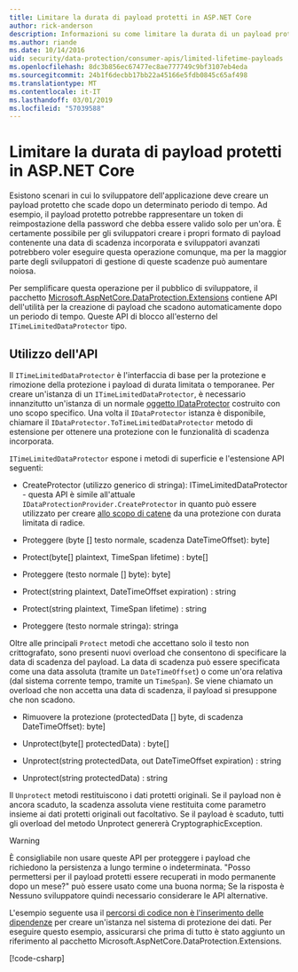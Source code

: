 ```yaml
---
title: Limitare la durata di payload protetti in ASP.NET Core
author: rick-anderson
description: Informazioni su come limitare la durata di un payload protetto usando le API di protezione dati di ASP.NET Core.
ms.author: riande
ms.date: 10/14/2016
uid: security/data-protection/consumer-apis/limited-lifetime-payloads
ms.openlocfilehash: 8dc3b856ec67477ec8ae777749c9bf3107eb4eda
ms.sourcegitcommit: 24b1f6decbb17bb22a45166e5fdb0845c65af498
ms.translationtype: MT
ms.contentlocale: it-IT
ms.lasthandoff: 03/01/2019
ms.locfileid: "57039588"
---
```

# <a name="limit-the-lifetime-of-protected-payloads-in-aspnet-core"></a>Limitare la durata di payload protetti in ASP.NET Core

Esistono scenari in cui lo sviluppatore dell'applicazione deve creare un payload protetto che scade dopo un determinato periodo di tempo. Ad esempio, il payload protetto potrebbe rappresentare un token di reimpostazione della password che debba essere valido solo per un'ora. È certamente possibile per gli sviluppatori creare i propri formato di payload contenente una data di scadenza incorporata e sviluppatori avanzati potrebbero voler eseguire questa operazione comunque, ma per la maggior parte degli sviluppatori di gestione di queste scadenze può aumentare noiosa.

Per semplificare questa operazione per il pubblico di sviluppatore, il pacchetto [Microsoft.AspNetCore.DataProtection.Extensions](https://www.nuget.org/packages/Microsoft.AspNetCore.DataProtection.Extensions/) contiene API dell'utilità per la creazione di payload che scadono automaticamente dopo un periodo di tempo. Queste API di blocco all'esterno del `ITimeLimitedDataProtector` tipo.

## <a name="api-usage"></a>Utilizzo dell'API

Il `ITimeLimitedDataProtector` è l'interfaccia di base per la protezione e rimozione della protezione i payload di durata limitata o temporanee. Per creare un'istanza di un `ITimeLimitedDataProtector`, è necessario innanzitutto un'istanza di un normale [oggetto IDataProtector](xref:security/data-protection/consumer-apis/overview) costruito con uno scopo specifico. Una volta il `IDataProtector` istanza è disponibile, chiamare il `IDataProtector.ToTimeLimitedDataProtector` metodo di estensione per ottenere una protezione con le funzionalità di scadenza incorporata.

`ITimeLimitedDataProtector` espone i metodi di superficie e l'estensione API seguenti:

* CreateProtector (utilizzo generico di stringa): ITimeLimitedDataProtector - questa API è simile all'attuale `IDataProtectionProvider.CreateProtector` in quanto può essere utilizzato per creare [allo scopo di catene](xref:security/data-protection/consumer-apis/purpose-strings) da una protezione con durata limitata di radice.

* Proteggere (byte [] testo normale, scadenza DateTimeOffset): byte]

* Protect(byte[] plaintext, TimeSpan lifetime) : byte[]

* Proteggere (testo normale [] byte): byte]

* Protect(string plaintext, DateTimeOffset expiration) : string

* Protect(string plaintext, TimeSpan lifetime) : string

* Proteggere (testo normale stringa): stringa

Oltre alle principali `Protect` metodi che accettano solo il testo non crittografato, sono presenti nuovi overload che consentono di specificare la data di scadenza del payload. La data di scadenza può essere specificata come una data assoluta (tramite un `DateTimeOffset`) o come un'ora relativa (dal sistema corrente tempo, tramite un `TimeSpan`). Se viene chiamato un overload che non accetta una data di scadenza, il payload si presuppone che non scadono.

* Rimuovere la protezione (protectedData [] byte, di scadenza DateTimeOffset): byte]

* Unprotect(byte[] protectedData) : byte[]

* Unprotect(string protectedData, out DateTimeOffset expiration) : string

* Unprotect(string protectedData) : string

Il `Unprotect` metodi restituiscono i dati protetti originali. Se il payload non è ancora scaduto, la scadenza assoluta viene restituita come parametro insieme ai dati protetti originali out facoltativo. Se il payload è scaduto, tutti gli overload del metodo Unprotect genererà CryptographicException.

>[!WARNING]
> È consigliabile non usare queste API per proteggere i payload che richiedono la persistenza a lungo termine o indeterminata. "Posso permettersi per il payload protetti essere recuperati in modo permanente dopo un mese?" può essere usato come una buona norma; Se la risposta è Nessuno sviluppatore quindi necessario considerare le API alternative.

L'esempio seguente usa il [percorsi di codice non è l'inserimento delle dipendenze](xref:security/data-protection/configuration/non-di-scenarios) per creare un'istanza nel sistema di protezione dei dati. Per eseguire questo esempio, assicurarsi che prima di tutto è stato aggiunto un riferimento al pacchetto Microsoft.AspNetCore.DataProtection.Extensions.

[!code-csharp[](limited-lifetime-payloads/samples/limitedlifetimepayloads.cs)]

